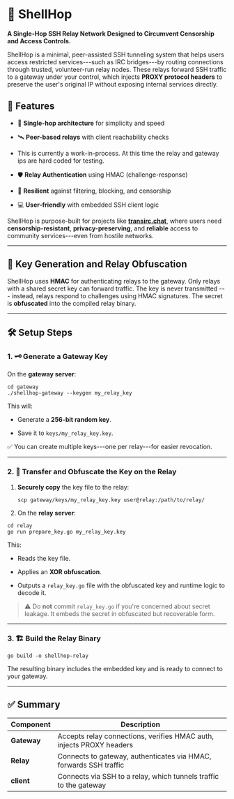 🐚 ShellHop
===========

**A Single-Hop SSH Relay Network Designed to Circumvent Censorship and Access Controls.**

ShellHop is a minimal, peer-assisted SSH tunneling system that helps users access restricted services---such as IRC bridges---by routing connections through trusted, volunteer-run relay nodes. These relays forward SSH traffic to a gateway under your control, which injects **PROXY protocol headers** to preserve the user's original IP without exposing internal services directly.

🔐 Features
-----------

-   🔁 **Single-hop architecture** for simplicity and speed

-   🛰️ **Peer-based relays** with client reachability checks
  - This is currently a work-in-process. At this time the relay and gateway ips are hard coded for testing.

-   🛡️ **Relay Authentication** using HMAC (challenge-response)

-   🧠 **Resilient** against filtering, blocking, and censorship

-   💻 **User-friendly** with embedded SSH client logic

ShellHop is purpose-built for projects like [**transirc.chat**](https://transirc.chat), where users need **censorship-resistant**, **privacy-preserving**, and **reliable** access to community services---even from hostile networks.

* * * * *

🧪 Key Generation and Relay Obfuscation
---------------------------------------

ShellHop uses **HMAC** for authenticating relays to the gateway. Only relays with a shared secret key can forward traffic. The key is never transmitted --- instead, relays respond to challenges using HMAC signatures. The secret is **obfuscated** into the compiled relay binary.

* * * * *

🛠️ Setup Steps
---------------

### 1\. 🗝️ Generate a Gateway Key

On the **gateway server**:

```
cd gateway
./shellhop-gateway --keygen my_relay_key

```

This will:

-   Generate a **256-bit random key**.

-   Save it to `keys/my_relay_key.key`.

✅ You can create multiple keys---one per relay---for easier revocation.

* * * * *

### 2\. 🚚 Transfer and Obfuscate the Key on the Relay

1.  **Securely copy** the key file to the relay:

    ```
    scp gateway/keys/my_relay_key.key user@relay:/path/to/relay/

    ```

2.  On the **relay server**:

```
cd relay
go run prepare_key.go my_relay_key.key

```

This:

-   Reads the key file.

-   Applies an **XOR obfuscation**.

-   Outputs a `relay_key.go` file with the obfuscated key and runtime logic to decode it.

> ⚠️ Do **not** commit `relay_key.go` if you're concerned about secret leakage. It embeds the secret in obfuscated but recoverable form.

* * * * *

### 3\. 🏗️ Build the Relay Binary

```
go build -o shellhop-relay

```

The resulting binary includes the embedded key and is ready to connect to your gateway.

* * * * *

✅ Summary
---------

| Component   | Description |
|-------------| --- |
| **Gateway** | Accepts relay connections, verifies HMAC auth, injects PROXY headers |
| **Relay**   | Connects to gateway, authenticates via HMAC, forwards SSH traffic |
| **client**  | Connects via SSH to a relay, which tunnels traffic to the gateway |

